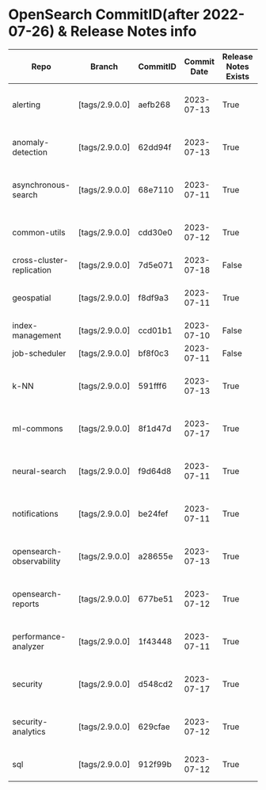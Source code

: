 #  OpenSearch CommitID(after 2022-07-26) & Release Notes info
|          Repo           |    Branch    |CommitID|Commit Date|Release Notes Exists|                       Full Path                        |                                                                          URL                                                                           |
|-------------------------|--------------|--------|-----------|--------------------|--------------------------------------------------------|--------------------------------------------------------------------------------------------------------------------------------------------------------|
|alerting                 |[tags/2.9.0.0]|aefb268 |2023-07-13 |True                |opensearch-alerting.release-notes-2.9.0.0.md            |https://raw.githubusercontent.com/opensearch-project/alerting/2.9.0.0/release-notes/opensearch-alerting.release-notes-2.9.0.0.md                        |
|anomaly-detection        |[tags/2.9.0.0]|62dd94f |2023-07-13 |True                |opensearch-anomaly-detection.release-notes-2.9.0.0.md   |https://raw.githubusercontent.com/opensearch-project/anomaly-detection/2.9.0.0/release-notes/opensearch-anomaly-detection.release-notes-2.9.0.0.md      |
|asynchronous-search      |[tags/2.9.0.0]|68e7110 |2023-07-11 |True                |opensearch-asynchronous-search.release-notes-2.9.0.0.md |https://raw.githubusercontent.com/opensearch-project/asynchronous-search/2.9.0.0/release-notes/opensearch-asynchronous-search.release-notes-2.9.0.0.md  |
|common-utils             |[tags/2.9.0.0]|cdd30e0 |2023-07-12 |True                |opensearch-common-utils.release-notes-2.9.0.0.md        |https://raw.githubusercontent.com/opensearch-project/common-utils/2.9.0.0/release-notes/opensearch-common-utils.release-notes-2.9.0.0.md                |
|cross-cluster-replication|[tags/2.9.0.0]|7d5e071 |2023-07-18 |False               |                                                        |                                                                                                                                                        |
|geospatial               |[tags/2.9.0.0]|f8df9a3 |2023-07-11 |True                |opensearch-geospatial.release-notes-2.9.0.0.md          |https://raw.githubusercontent.com/opensearch-project/geospatial/2.9.0.0/release-notes/opensearch-geospatial.release-notes-2.9.0.0.md                    |
|index-management         |[tags/2.9.0.0]|ccd01b1 |2023-07-10 |False               |                                                        |                                                                                                                                                        |
|job-scheduler            |[tags/2.9.0.0]|bf8f0c3 |2023-07-11 |False               |                                                        |                                                                                                                                                        |
|k-NN                     |[tags/2.9.0.0]|591fff6 |2023-07-13 |True                |opensearch-knn.release-notes-2.9.0.0.md                 |https://raw.githubusercontent.com/opensearch-project/k-NN/2.9.0.0/release-notes/opensearch-knn.release-notes-2.9.0.0.md                                 |
|ml-commons               |[tags/2.9.0.0]|8f1d47d |2023-07-17 |True                |opensearch-ml-common.release-notes-2.9.0.0.md           |https://raw.githubusercontent.com/opensearch-project/ml-commons/2.9.0.0/release-notes/opensearch-ml-common.release-notes-2.9.0.0.md                     |
|neural-search            |[tags/2.9.0.0]|f9d64d8 |2023-07-11 |True                |opensearch-neural-search.release-notes-2.9.0.0.md       |https://raw.githubusercontent.com/opensearch-project/neural-search/2.9.0.0/release-notes/opensearch-neural-search.release-notes-2.9.0.0.md              |
|notifications            |[tags/2.9.0.0]|be24fef |2023-07-11 |True                |opensearch-notifications.release-notes-2.9.0.0.md       |https://raw.githubusercontent.com/opensearch-project/notifications/2.9.0.0/release-notes/opensearch-notifications.release-notes-2.9.0.0.md              |
|opensearch-observability |[tags/2.9.0.0]|a28655e |2023-07-13 |True                |opensearch-observability.release-notes-2.9.0.0.md       |https://raw.githubusercontent.com/opensearch-project/observability/2.9.0.0/release-notes/opensearch-observability.release-notes-2.9.0.0.md              |
|opensearch-reports       |[tags/2.9.0.0]|677be51 |2023-07-12 |True                |opensearch-reporting.release-notes-2.9.0.0.md           |https://raw.githubusercontent.com/opensearch-project/reporting/2.9.0.0/release-notes/opensearch-reporting.release-notes-2.9.0.0.md                      |
|performance-analyzer     |[tags/2.9.0.0]|1f43448 |2023-07-11 |True                |opensearch-performance-analyzer.release-notes-2.9.0.0.md|https://raw.githubusercontent.com/opensearch-project/performance-analyzer/2.9.0.0/release-notes/opensearch-performance-analyzer.release-notes-2.9.0.0.md|
|security                 |[tags/2.9.0.0]|d548cd2 |2023-07-17 |True                |opensearch-security.release-notes-2.9.0.0.md            |https://raw.githubusercontent.com/opensearch-project/security/2.9.0.0/release-notes/opensearch-security.release-notes-2.9.0.0.md                        |
|security-analytics       |[tags/2.9.0.0]|629cfae |2023-07-12 |True                |opensearch-security-analytics.release-notes-2.9.0.0.md  |https://raw.githubusercontent.com/opensearch-project/security-analytics/2.9.0.0/release-notes/opensearch-security-analytics.release-notes-2.9.0.0.md    |
|sql                      |[tags/2.9.0.0]|912f99b |2023-07-12 |True                |opensearch-sql.release-notes-2.9.0.0.md                 |https://raw.githubusercontent.com/opensearch-project/sql/2.9.0.0/release-notes/opensearch-sql.release-notes-2.9.0.0.md                                  |
